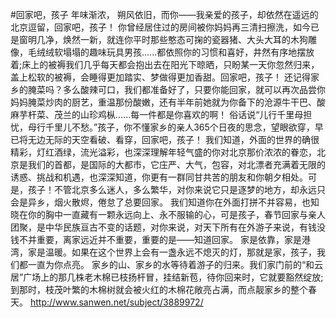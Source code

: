 #回家吧，孩子
年味渐浓， 朔风依旧，而你——我亲爱的孩子，却依然在遥远的北京逗留，回家吧，孩子！
你曾经居住过的房间被你妈妈再三清扫擦洗，如今已是窗明几净，焕然一新，就连你平时那些憨态可掬的瓷器猪、大头大耳的木狗雕像，毛绒绒软塌塌的趣味玩具男孩......都依照你的习惯和喜好，井然有序地摆放着;床上的被褥我们几乎每天都会抱出去在阳光下晾晒，只盼某一天你忽然归来，盖上松软的被褥，会睡得更加踏实、梦做得更加香甜。回家吧，孩子！
还记得家乡的腌菜吗？多么酸辣可口，我们都准备好了，只要你能回家，就可以再次品尝你妈妈腌菜炒肉的厨艺，重温那份酸嫩，还有半年前她就为你备下的沧源牛干巴、酸麻芋杆菜、茂兰的山珍鸡枞......每一件都是你喜欢的啊！
俗话说“儿行千里母担忧，母行千里儿不愁。”孩子，你不懂家乡的亲人365个日夜的思念，望眼欲穿，早已将无边无际的天空看破、看穿，回家吧，孩子！
我们知道，外面的世界的确很精彩，灯红酒绿，流光溢彩，也深深理解年轻气盛的你对北京那价浓浓的眷恋，北京是我们的首都，是国际的大都市，它庄严、大气，包容，对北漂者充满着无限的诱惑、挑战和机遇，也深深知道，你更有一群同甘共苦的朋友和你朝夕相处。可是，孩子！不管北京多么迷人，多么繁华，对你来说它只是逐梦的地方，却永远只会是异乡，烟火散烬，倦怠了总要回家。
我们知道你在外面打拼不并容易，也知晓在你的胸中一直藏有一颗永远向上、永不服输的心，可是孩子，春节回家与亲人团聚，是中华民族亘古不变的话题，对你来说，对天下所有在外游子来说，有钱没钱不并重要，离家远近并不重要，重要的是——知道回家。
家是依靠，家是港湾，家是温暖。如果在这个世界上会有一盏永远不熄灭的灯，那就是家，孩子，我们都一直为你点亮。
家乡的山、家乡的水等待着游子的归来。我们家门前的“和云居”广场上的那几株老木棉已枝扬杆冒，挂结新苞，待你回来时，它就要豁然绽放;到那时，枝茂叶繁的木棉树就会被火红的木棉花敞亮占满，而点靓家乡的整个春天。
http://www.sanwen.net/subject/3889972/
